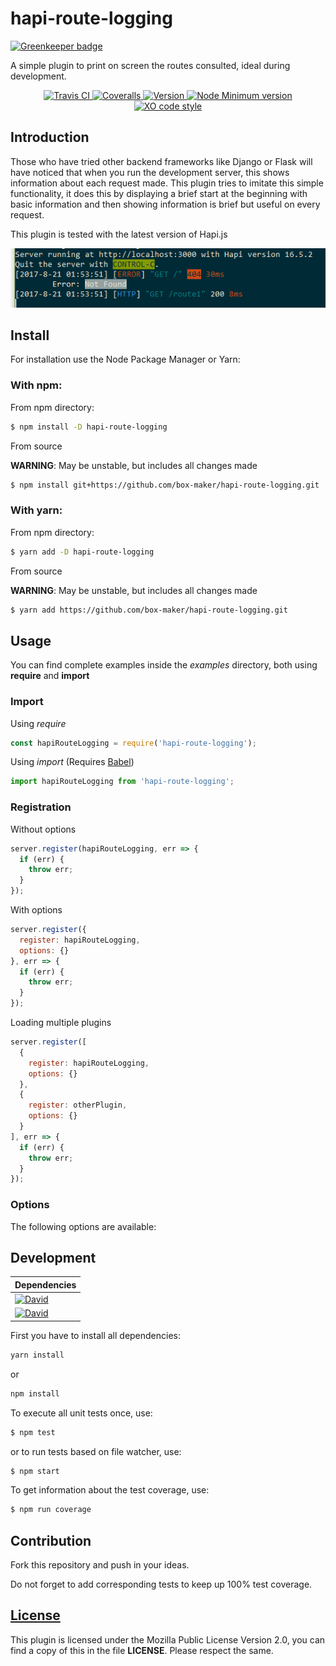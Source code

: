 # hapi-route-logging

[![Greenkeeper badge](https://badges.greenkeeper.io/box-maker/hapi-route-logging.svg)](https://greenkeeper.io/)

A simple plugin to print on screen the routes consulted, ideal during development.

<p align="center">
  <a href="https://github.com/box-maker/hapi-route-logging">
    <img src="https://img.shields.io/travis/box-maker/hapi-route-logging.svg" alt="Travis CI">
  </a>
  <a href="https://github.com/box-maker/hapi-route-logging">
    <img src="https://img.shields.io/coveralls/box-maker/hapi-route-logging.svg" alt="Coveralls">
  </a>
  <a href="https://github.com/box-maker/hapi-route-logging">
    <img src="https://img.shields.io/npm/v/@box-maker/hapi-route-logging.svg" alt="Version">
  </a>
  <a href="https://github.com/box-maker/hapi-route-logging">
    <img src="https://img.shields.io/node/v/@box-maker/hapi-route-logging.svg" alt="Node Minimum version">
  </a>
  <a href="https://github.com/box-maker/hapi-route-logging">
    <img src="https://img.shields.io/badge/code_style-XO-5ed9c7.svg" alt="XO code style">
  </a>
</p>


## Introduction

Those who have tried other backend frameworks like Django or Flask will have noticed that when you run the development server, this shows information about each request made. This plugin tries to imitate this simple functionality, it does this by displaying a brief start at the beginning with basic information and then showing information is brief but useful on every request.

This plugin is tested with the latest version of Hapi.js

![Basic capture](images/screenshots/example_basic.jpg?raw=true)

## Install

For installation use the Node Package Manager or Yarn:

### With npm:

From npm directory:

```bash
$ npm install -D hapi-route-logging
```

From source

**WARNING**: May be unstable, but includes all changes made

```bash
$ npm install git+https://github.com/box-maker/hapi-route-logging.git
```

### With yarn:

From npm directory:

```bash
$ yarn add -D hapi-route-logging
```

From source

**WARNING**: May be unstable, but includes all changes made

```bash
$ yarn add https://github.com/box-maker/hapi-route-logging.git
```


## Usage

You can find complete examples inside the *examples* directory, both using **require** and **import**

### Import

Using *require*

```javascript
const hapiRouteLogging = require('hapi-route-logging');
```

Using *import* (Requires [Babel](https://babeljs.io/))

```javascript
import hapiRouteLogging from 'hapi-route-logging';
```

### Registration

Without options

```javascript
server.register(hapiRouteLogging, err => {
  if (err) {
    throw err;
  }
});
```

With options

```javascript
server.register({
  register: hapiRouteLogging,
  options: {}
}, err => {
  if (err) {
    throw err;
  }
});
```

Loading multiple plugins

```javascript
server.register([
  {
    register: hapiRouteLogging,
    options: {}
  },
  {
    register: otherPlugin,
    options: {}
  }
], err => {
  if (err) {
    throw err;
  }
});
```

### Options

The following options are available:


## Development

Dependencies |
------------ |
[![David](https://img.shields.io/david/box-maker/hapi-route-logging.svg)](https://github.com/box-maker/hapi-route-logging) |
[![David](https://img.shields.io/david/dev/box-maker/hapi-route-logging.svg)](box-maker/hapi-route-logging) |


First you have to install all dependencies:

```bash
yarn install
```

or

```bash
npm install
```

To execute all unit tests once, use:

```bash
$ npm test
```

or to run tests based on file watcher, use:

```bash
$ npm start
```

To get information about the test coverage, use:

```bash
$ npm run coverage
```


## Contribution

Fork this repository and push in your ideas.

Do not forget to add corresponding tests to keep up 100% test coverage.


## [License](https://www.mozilla.org/en-US/MPL/2.0/)

This plugin is licensed under the Mozilla Public License Version 2.0, you can find a copy of this in the file **LICENSE**. Please respect the same.
